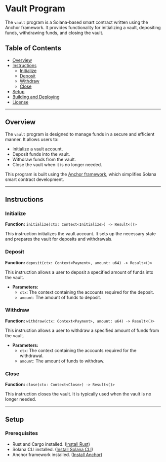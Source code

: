 # Vault Program

The `vault` program is a Solana-based smart contract written using the Anchor framework. It provides functionality for initializing a vault, depositing funds, withdrawing funds, and closing the vault.

## Table of Contents

- [Overview](#overview)
- [Instructions](#instructions)
  - [Initialize](#initialize)
  - [Deposit](#deposit)
  - [Withdraw](#withdraw)
  - [Close](#close)
- [Setup](#setup)
- [Building and Deploying](#building-and-deploying)
- [License](#license)

---

## Overview

The `vault` program is designed to manage funds in a secure and efficient manner. It allows users to:
- Initialize a vault account.
- Deposit funds into the vault.
- Withdraw funds from the vault.
- Close the vault when it is no longer needed.

This program is built using the [Anchor framework](https://www.anchor-lang.com/), which simplifies Solana smart contract development.

---

## Instructions

### Initialize

**Function:** `initialize(ctx: Context<Initialize>) -> Result<()>`

This instruction initializes the vault account. It sets up the necessary state and prepares the vault for deposits and withdrawals.

### Deposit

**Function:** `deposit(ctx: Context<Payment>, amount: u64) -> Result<()>`

This instruction allows a user to deposit a specified amount of funds into the vault.

- **Parameters:**
  - `ctx`: The context containing the accounts required for the deposit.
  - `amount`: The amount of funds to deposit.

### Withdraw

**Function:** `withdraw(ctx: Context<Payment>, amount: u64) -> Result<()>`

This instruction allows a user to withdraw a specified amount of funds from the vault.

- **Parameters:**
  - `ctx`: The context containing the accounts required for the withdrawal.
  - `amount`: The amount of funds to withdraw.

### Close

**Function:** `close(ctx: Context<Close>) -> Result<()>`

This instruction closes the vault. It is typically used when the vault is no longer needed.

---

## Setup

### Prerequisites

- Rust and Cargo installed. ([Install Rust](https://www.rust-lang.org/tools/install))
- Solana CLI installed. ([Install Solana CLI](https://docs.solana.com/cli/install-solana-cli-tools))
- Anchor framework installed. ([Install Anchor](https://www.anchor-lang.com/docs/installation))